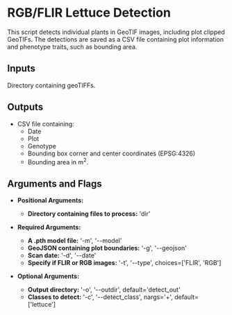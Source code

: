 # RGB/FLIR Lettuce Detection
This script detects individual plants in GeoTIF images, including plot clipped GeoTIFs. The detections are saved as a CSV file containing plot information and phenotype traits, such as bounding area.

## Inputs
Directory containing geoTIFFs. 

## Outputs
* CSV file containing:
    * Date
    * Plot
    * Genotype
    * Bounding box corner and center coordinates (EPSG:4326) 
    * Bounding area in m<sup>2</sup>. 

## Arguments and Flags
* **Positional Arguments:** 
    * **Directory containing files to process:** 'dir' 
* **Required Arguments:**
    * **A .pth model file:** '-m', '--model'
    * **GeoJSON containing plot boundaries:** '-g', '--geojson'
    * **Scan date:** '-d', '--date'
    * **Specify if FLIR or RGB images:** '-t', '--type', choices=['FLIR', 'RGB']                  

* **Optional Arguments:**
    * **Output directory:** '-o', '--outdir', default='detect_out'
    * **Classes to detect:** '-c', '--detect_class', nargs='+', default=['lettuce']
